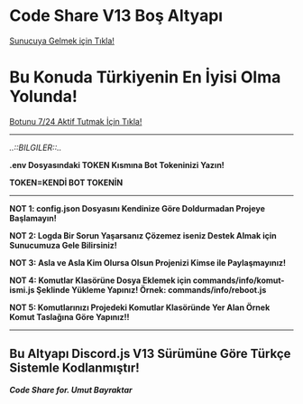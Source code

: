 <h1>Code Share V13 Boş Altyapı</h1>

<a href="https://discord.gg/Sf9XES6">
  Sunucuya Gelmek için Tıkla! </a>
  
  <h1></h1>

<h1>Bu Konuda Türkiyenin En İyisi Olma Yolunda!</h1>

  <a href="https://codeshare.xyz/uptime">Botunu 7/24 Aktif Tutmak İçin Tıkla!</a>
  
  ****
_..::BILGILER::.._

**.env Dosyasındaki TOKEN Kısmına Bot Tokeninizi Yazın!**

**TOKEN=KENDİ BOT TOKENİN**

****

**NOT 1: config.json Dosyasını Kendinize Göre Doldurmadan Projeye Başlamayın!**

**NOT 2: Logda Bir Sorun Yaşarsanız Çözemez iseniz Destek Almak için Sunucumuza Gele Bilirsiniz!**

**NOT 3: Asla ve Asla Kim Olursa Olsun Projenizi Kimse ile Paylaşmayınız!**

**NOT 4: Komutlar Klasörüne Dosya Eklemek için commands/info/komut-ismi.js Şeklinde Yükleme Yapınız! Örnek: commands/info/reboot.js**

**NOT 5: Komutlarınızı Projedeki Komutlar Klasöründe Yer Alan Örnek Komut Taslağına Göre Yapınız!!**

****
## Bu Altyapı Discord.js V13 Sürümüne Göre Türkçe Sistemle Kodlanmıştır!

***Code Share for. Umut Bayraktar***

